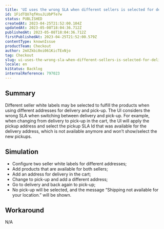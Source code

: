 ```yaml
---
title: 'UI uses the wrong SLA when different sellers is selected for delivery and pick-up'
id: 1FidTQU7qfHsuJLUbPTe7w
status: PUBLISHED
createdAt: 2023-04-25T21:52:00.104Z
updatedAt: 2023-05-08T18:04:36.712Z
publishedAt: 2023-05-08T18:04:36.712Z
firstPublishedAt: 2023-04-25T21:52:00.579Z
contentType: knownIssue
productTeam: Checkout
author: 2mXZkbi0oi061KicTExNjo
tag: Checkout
slug: ui-uses-the-wrong-sla-when-different-sellers-is-selected-for-delivery-and-pickup
locale: en
kiStatus: Backlog
internalReference: 797023
---
```


## Summary


Different seller white labels may be selected to fulfill the products when using different addresses for delivery and pick-up. The UI considers the wrong SLA when switching between delivery and pick-up.
For example, when changing from delivery to pick-up in the cart, the UI will apply the pickup address and select the pickup SLA Id that was available for the delivery address, which is not available anymore and won’t show/select the new pickups.


##

## Simulation



- Configure two seller white labels for different addresses;
- Add products that are available for both sellers;
- Add an address for delivery in the cart;
- Change to pick-up and add a different address;
- Go to delivery and back again to pick-up;
- No pick-up will be selected, and the message “Shipping not available for your location.” will be shown.


##

## Workaround


N/A




